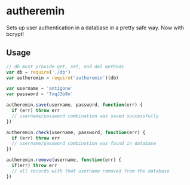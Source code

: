 autheremin
==========

Sets up user authentication in a database in a pretty safe way. Now with bcrypt!

Usage
-----
```javascript
// db must provide get, set, and del methods
var db = require('./db')
var autheremin = require('autheremin')(db)

var username = 'antigone'
var password = '7xqJ3b8n'

autheremin.save(username, password, function(err) {
  if (err) throw err
  // username/password combination was saved successfully
})

autheremin.check(username, password, function(err) {
  if (err) throw err
  // username/password combination was found in database 
})

autheremin.remove(username, function(err) {
  if(err) throw err
  // all records with that username removed from the database
})
```
